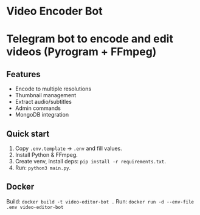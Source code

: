 # Video Encoder Bot
# Telegram bot to encode and edit videos (Pyrogram + FFmpeg)

## Features
- Encode to multiple resolutions
- Thumbnail management
- Extract audio/subtitles
- Admin commands
- MongoDB integration

## Quick start
1. Copy `.env.template` → `.env` and fill values.
2. Install Python & FFmpeg.
3. Create venv, install deps: `pip install -r requirements.txt`.
4. Run: `python3 main.py`.

## Docker
Build: `docker build -t video-editor-bot .`
Run: `docker run -d --env-file .env video-editor-bot`
